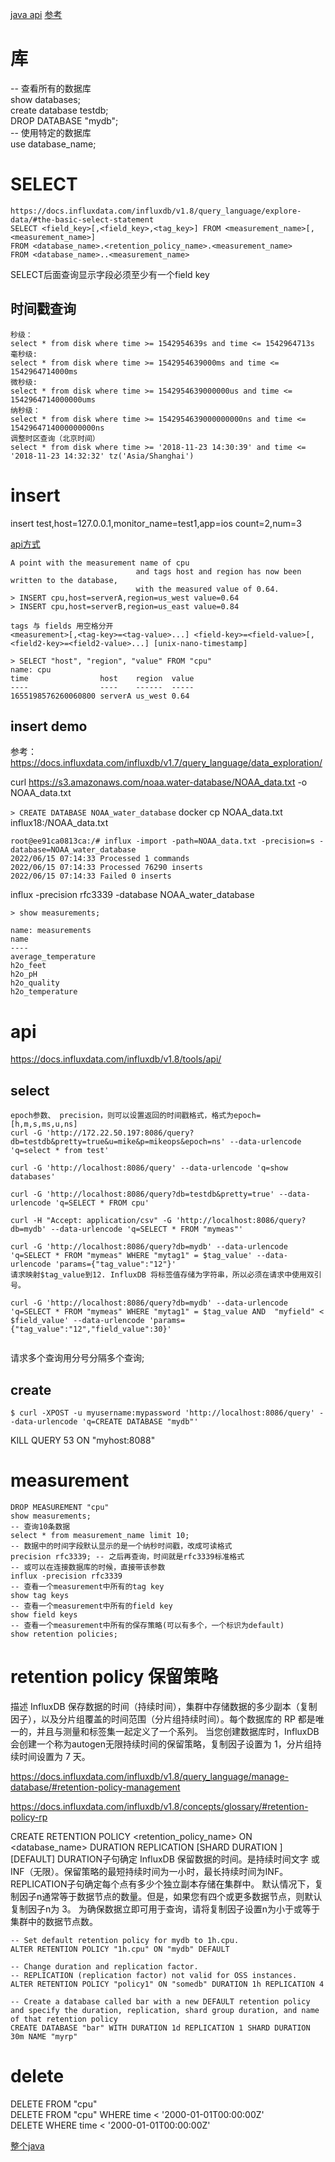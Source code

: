 [java api](https://blog.csdn.net/x541211190/article/details/83216589)
[参考](https://docs.influxdata.com/influxdb/v1.8/introduction/get-started/)
# 库
-- 查看所有的数据库  
show databases;  
create database testdb;  
DROP DATABASE "mydb";  
-- 使用特定的数据库  
use database_name;

# SELECT 
```
https://docs.influxdata.com/influxdb/v1.8/query_language/explore-data/#the-basic-select-statement
SELECT <field_key>[,<field_key>,<tag_key>] FROM <measurement_name>[,<measurement_name>]
FROM <database_name>.<retention_policy_name>.<measurement_name>
FROM <database_name>..<measurement_name>
```
SELECT后面查询显示字段必须至少有一个field key

## 时间戳查询
```
秒级：
select * from disk where time >= 1542954639s and time <= 1542964713s
毫秒级:
select * from disk where time >= 1542954639000ms and time <= 1542964714000ms
微秒级:
select * from disk where time >= 1542954639000000us and time <= 1542964714000000ums
纳秒级：
select * from disk where time >= 1542954639000000000ns and time <= 1542964714000000000ns
调整时区查询（北京时间）
select * from disk where time >= '2018-11-23 14:30:39' and time <= '2018-11-23 14:32:32' tz('Asia/Shanghai')
```
# insert
insert test,host=127.0.0.1,monitor_name=test1,app=ios count=2,num=3

[api方式](https://www.cnblogs.com/waitig/p/6072557.html)


```
A point with the measurement name of cpu 
                            and tags host and region has now been written to the database, 
                            with the measured value of 0.64.
> INSERT cpu,host=serverA,region=us_west value=0.64
> INSERT cpu,host=serverB,region=us_east value=0.84

tags 与 fields 用空格分开
<measurement>[,<tag-key>=<tag-value>...] <field-key>=<field-value>[,<field2-key>=<field2-value>...] [unix-nano-timestamp]

> SELECT "host", "region", "value" FROM "cpu"
name: cpu
time                host    region  value
----                ----    ------  -----
1655198576260060800 serverA us_west 0.64
```


## insert demo
参考：https://docs.influxdata.com/influxdb/v1.7/query_language/data_exploration/

curl https://s3.amazonaws.com/noaa.water-database/NOAA_data.txt -o NOAA_data.txt

`> CREATE DATABASE NOAA_water_database`
docker cp NOAA_data.txt influx18:/NOAA_data.txt
```
root@ee91ca0813ca:/# influx -import -path=NOAA_data.txt -precision=s -database=NOAA_water_database
2022/06/15 07:14:33 Processed 1 commands
2022/06/15 07:14:33 Processed 76290 inserts
2022/06/15 07:14:33 Failed 0 inserts
```
influx -precision rfc3339 -database NOAA_water_database

`> show measurements;`
```
name: measurements
name
----
average_temperature
h2o_feet
h2o_pH
h2o_quality
h2o_temperature
```

# api
https://docs.influxdata.com/influxdb/v1.8/tools/api/
## select 
```
epoch参数、 precision，则可以设置返回的时间戳格式，格式为epoch=[h,m,s,ms,u,ns]
curl -G 'http://172.22.50.197:8086/query?db=testdb&pretty=true&u=mike&p=mikeops&epoch=ns' --data-urlencode 'q=select * from test'

curl -G 'http://localhost:8086/query' --data-urlencode 'q=show databases'

curl -G 'http://localhost:8086/query?db=testdb&pretty=true' --data-urlencode 'q=SELECT * FROM cpu'

curl -H "Accept: application/csv" -G 'http://localhost:8086/query?db=mydb' --data-urlencode 'q=SELECT * FROM "mymeas"'

curl -G 'http://localhost:8086/query?db=mydb' --data-urlencode 'q=SELECT * FROM "mymeas" WHERE "mytag1" = $tag_value' --data-urlencode 'params={"tag_value":"12"}'
请求映射$tag_value到12. InfluxDB 将标签值存储为字符串，所以必须在请求中使用双引号。

curl -G 'http://localhost:8086/query?db=mydb' --data-urlencode 'q=SELECT * FROM "mymeas" WHERE "mytag1" = $tag_value AND  "myfield" < $field_value' --data-urlencode 'params={"tag_value":"12","field_value":30}'


```
请求多个查询用分号分隔多个查询;

## create
```
$ curl -XPOST -u myusername:mypassword 'http://localhost:8086/query' --data-urlencode 'q=CREATE DATABASE "mydb"'

```

KILL QUERY 53 ON "myhost:8088"

# measurement
```
DROP MEASUREMENT "cpu"
show measurements;
-- 查询10条数据
select * from measurement_name limit 10;
-- 数据中的时间字段默认显示的是一个纳秒时间戳，改成可读格式
precision rfc3339; -- 之后再查询，时间就是rfc3339标准格式
-- 或可以在连接数据库的时候，直接带该参数
influx -precision rfc3339
-- 查看一个measurement中所有的tag key 
show tag keys
-- 查看一个measurement中所有的field key 
show field keys
-- 查看一个measurement中所有的保存策略(可以有多个，一个标识为default)
show retention policies;
```
# retention policy 保留策略
描述 InfluxDB 保存数据的时间（持续时间），集群中存储数据的多少副本（复制因子），以及分片组覆盖的时间范围（分片组持续时间）。每个数据库的 RP 都是唯一的，并且与测量和标签集一起定义了一个系列。
当您创建数据库时，InfluxDB 会创建一个称为autogen无限持续时间的保留策略，复制因子设置为 1，分片组持续时间设置为 7 天。

https://docs.influxdata.com/influxdb/v1.8/query_language/manage-database/#retention-policy-management

https://docs.influxdata.com/influxdb/v1.8/concepts/glossary/#retention-policy-rp

CREATE RETENTION POLICY <retention_policy_name> ON <database_name> DURATION <duration> REPLICATION <n> [SHARD DURATION <duration>] [DEFAULT]
DURATION子句确定 InfluxDB 保留数据的时间。是<duration>持续时间文字 或INF（无限）。保留策略的最短持续时间为一小时，最长持续时间为INF。
REPLICATION子句确定每个点有多少个独立副本存储在集群中。
默认情况下，复制因子n通常等于数据节点的数量。但是，如果您有四个或更多数据节点，则默认复制因子n为 3。
为确保数据立即可用于查询，请将复制因子设置n为小于或等于集群中的数据节点数。
```
-- Set default retention policy for mydb to 1h.cpu.
ALTER RETENTION POLICY "1h.cpu" ON "mydb" DEFAULT

-- Change duration and replication factor.
-- REPLICATION (replication factor) not valid for OSS instances.
ALTER RETENTION POLICY "policy1" ON "somedb" DURATION 1h REPLICATION 4

-- Create a database called bar with a new DEFAULT retention policy and specify the duration, replication, shard group duration, and name of that retention policy
CREATE DATABASE "bar" WITH DURATION 1d REPLICATION 1 SHARD DURATION 30m NAME "myrp"
```
# delete
DELETE FROM "cpu"  
DELETE FROM "cpu" WHERE time < '2000-01-01T00:00:00Z'  
DELETE WHERE time < '2000-01-01T00:00:00Z'

[整个java](https://github.com/Tom-shushu/InfluxDB1.xAnd2.x-SpringBoot)